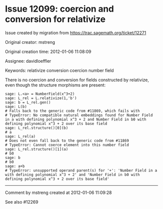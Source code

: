 # Issue 12099: coercion and conversion for relativize

Issue created by migration from https://trac.sagemath.org/ticket/12271

Original creator: mstreng

Original creation time: 2012-01-06 11:08:09

Assignee: davidloeffler

Keywords: relativize conversion coercion number field

There is no coercion and conversion for fields constructed by relativize, even though the structure morphisms are present:

```
sage: L.<a> = NumberField(x^3+2)
sage: L_rel = L.relativize(1,'b')
sage: b = L_rel.gen()
sage: L(b)
# Falls back to the generic code from #11869, which fails with
# TypeError: No compatible natural embeddings found for Number Field in a with defining polynomial x^3 + 2 and Number Field in b0 with defining polynomial x^3 + 2 over its base field
sage: L_rel.structure()[0](b)
# a
sage: L_rel(a)
# Does not even fall back to the generic code from #11869
# TypeError: Cannot coerce element into this number field
sage: L_rel.structure()[1](a)
# b0
sage: b
# b0
sage: a+b
# TypeError: unsupported operand parent(s) for '+': 'Number Field in a with defining polynomial x^3 + 2' and 'Number Field in b0 with defining polynomial x^3 + 2 over its base field'
```



---

Comment by mstreng created at 2012-01-06 11:09:28

See also #12269
